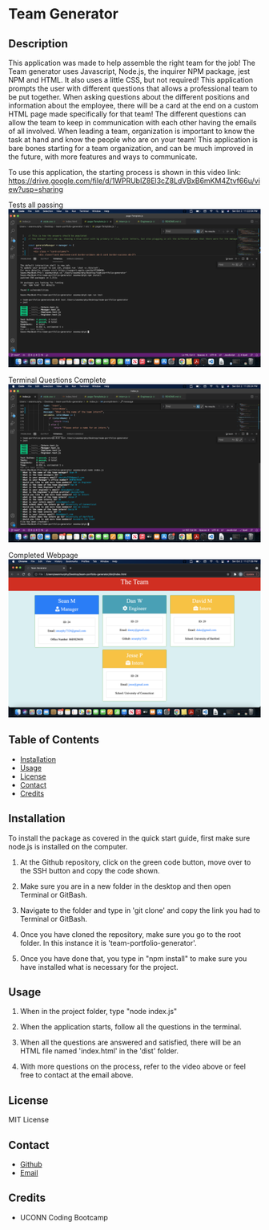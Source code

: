 # Team Generator

## Description

This application was made to help assemble the right team for the job! The Team generator uses Javascript, Node.js, the inquirer NPM package, jest NPM and HTML. It also uses a little CSS, but not required! This application prompts the user with different questions that allows a professional team to be put together. When asking questions about the different positions and information about the employee, there will be a card at the end on a custom HTML page made specifically for that team! The different questions can allow the team to keep in communication with each other having the emails of all involved. When leading a team, organization is important to know the task at hand and know the people who are on your team! This application is bare bones starting for a team organization, and can be much improved in the future, with more features and ways to communicate. 

To use this application, the starting process is shown in this video link: https://drive.google.com/file/d/1WPRUbIZ8El3cZ8LdVBxB6mKM4Ztvf66u/view?usp=sharing

Tests all passing
![image](./src/assets/images/tests_passing.jpg)

Terminal Questions Complete
![image](./src/assets/images/terminal_questions_complete.jpg)

Completed Webpage
![image](./src/assets/images/team_complete.jpg)

## Table of Contents

* [Installation](#installation)
* [Usage](#usage)
* [License](#license)
* [Contact](#contact)
* [Credits](#credits)

## Installation

To install the package as covered in the quick start guide, first make sure node.js is installed on the computer. 

1. At the Github repository, click on the green code button, move over to the SSH button and copy the code shown.

2. Make sure you are in a new folder in the desktop and then open Terminal or GitBash.

3. Navigate to the folder and type in 'git clone' and copy the link you had to Terminal or GitBash.

4. Once you have cloned the repository, make sure you go to the root folder. In this instance it is 'team-portfolio-generator'.

5. Once you have done that, you type in "npm install" to make sure you have installed what is necessary for the project. 

## Usage 

1. When in the project folder, type "node index.js"

2. When the application starts, follow all the questions in the terminal.

3. When all the questions are answered and satisfied, there will be an HTML file named 'index.html' in the 'dist' folder. 

4. With more questions on the process, refer to the video above or feel free to contact at the email above. 

## License 

MIT License 

## Contact 

- [Github](https://github.com/smurphy7326)
- [Email](smurphy7326@gmail.com)

## Credits

* UCONN Coding Bootcamp